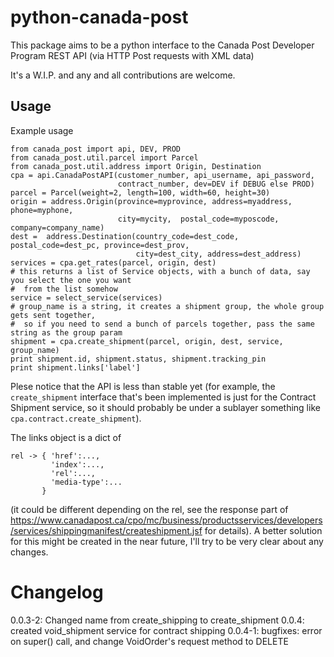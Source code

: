 python-canada-post
==================

This package aims to be a python interface to the Canada Post Developer Program
REST API (via HTTP Post requests with XML data)

It's a W.I.P. and any and all contributions are welcome.

Usage
-----

Example usage

    from canada_post import api, DEV, PROD
    from canada_post.util.parcel import Parcel
    from canada_post.util.address import Origin, Destination
    cpa = api.CanadaPostAPI(customer_number, api_username, api_password,
                            contract_number, dev=DEV if DEBUG else PROD)
    parcel = Parcel(weight=2, length=100, width=60, height=30)
    origin = address.Origin(province=myprovince, address=myaddress, phone=myphone,
                            city=mycity,  postal_code=myposcode, company=company_name)
    dest =  address.Destination(country_code=dest_code, postal_code=dest_pc, province=dest_prov,
                                city=dest_city, address=dest_address)
    services = cpa.get_rates(parcel, origin, dest)
    # this returns a list of Service objects, with a bunch of data, say you select the one you want
    #  from the list somehow
    service = select_service(services)
    # group_name is a string, it creates a shipment group, the whole group gets sent together,
    #  so if you need to send a bunch of parcels together, pass the same string as the group param
    shipment = cpa.create_shipment(parcel, origin, dest, service, group_name)
    print shipment.id, shipment.status, shipment.tracking_pin
    print shipment.links['label']

Plese notice that the API is less than stable yet (for example, the
`create_shipment` interface that's been implemented is just for the Contract
Shipment service, so it should probably be under a sublayer something like
`cpa.contract.create_shipment`).

The links object is a dict of

    rel -> { 'href':...,
             'index':...,
             'rel':...,
             'media-type':...
           }

(it could be different depending on the rel, see the response part of
https://www.canadapost.ca/cpo/mc/business/productsservices/developers/services/shippingmanifest/createshipment.jsf
for details). A better solution for this might be created in the near future,
I'll try to be very clear about any changes.

Changelog
=========
0.0.3-2: Changed name from create_shipping to create_shipment
0.0.4: created void_shipment service for contract shipping
0.0.4-1: bugfixes: error on super() call, and change VoidOrder's request method
         to DELETE